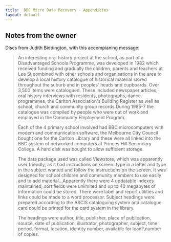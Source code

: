 ```yaml
---
title:  BBC Micro Data Recovery - Appendicies
layout: default
---
```


Notes from the owner
--------------------

Discs from Judith Biddington, with this accompianing message:

> An interesting oral history project at the school, as part of a Disadvantaged Schools Programme, was developed in 1982 which received funding and gradually the children,  parents and teachers at Lee St combined with other schools and  organisations  in the area to develop a local history catalogue of historical material stored throughout the suburb and in peoples' heads and cupboards.  Over 3,500 items were catalogued.  These included newspaper articles, oral history interviews with residents, photographs, dance programmes, the Carlton Association's Building Register as well as school, church and community group records.During 1985-7 the catalogue was compiled by people who were out of work and employed in the Community Employment Program.
>
> Each of the 4 primary school involved had BBC microcomputers with modem and communiication software, the Melbourne City Council bought one for the Carlton Library and these were all linked into the BBC system of networked computers at Princes Hill Secondary College.  A hard disk was bought to allow sufficient storage.
>
> The data package used was called Viewstore, which was apparently user friendly, as it had instructions on screen: type in a letter and type in the subject  wanted and follow the instructions on the screen.  It was designed for school children and community members to use easily and to add material...Apparently there were 4 updatable indexes maintained, sort fields were unlimited and up to 40 megabytes of information could be stored. There were label and report utilities and links could be made to a word processor.  Subject headings were prepared according to the ASCIS cataloguing system and catalogue card could be printed for the card system in the library.
>
> The headings were author, title, publisher, place of publication, source, date of publication, illustrator, photographer, subject, time period, format, location, identity number, available for loan?,number of copies.
